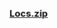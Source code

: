 ### [Locs.zip](https://raw.githubusercontent.com/VaLueS6655/Genshin_Impact_Teleport/Raw/OptimizationCollectionPackage%2F%5BOld%5DTeleportsALL%28Version_2.8%29%2FChinese%2FLocs.zip)


